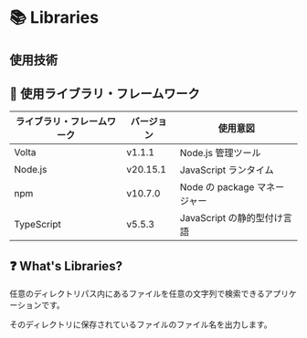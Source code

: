 ﻿# 📚 Libraries

## 使用技術

## 📡 使用ライブラリ・フレームワーク

| ライブラリ・フレームワーク | バージョン | 使用意図                     |
| -------------------------- | ---------- | ---------------------------- |
| Volta                      | v1.1.1     | Node.js 管理ツール           |
| Node.js                    | v20.15.1   | JavaScript ランタイム        |
| npm                        | v10.7.0    | Node の package マネージャー |
| TypeScript                 | v5.5.3     | JavaScript の静的型付け言語  |

## ❓ What's Libraries?

任意のディレクトリパス内にあるファイルを任意の文字列で検索できるアプリケーションです。

そのディレクトリに保存されているファイルのファイル名を出力します。
